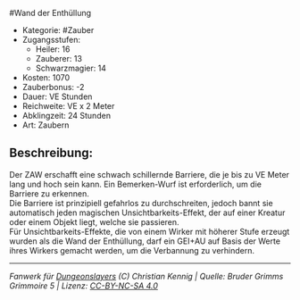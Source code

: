 #Wand der Enthüllung  
- Kategorie: #Zauber  
- Zugangsstufen:  
  - Heiler: 16  
  - Zauberer: 13  
  - Schwarzmagier: 14  
- Kosten: 1070  
- Zauberbonus: -2  
- Dauer: VE Stunden  
- Reichweite: VE x 2 Meter  
- Abklingzeit: 24 Stunden  
- Art: Zaubern     

## Beschreibung:
Der ZAW erschafft eine schwach schillernde Barriere, die je bis zu VE Meter lang und hoch sein kann. Ein Bemerken-Wurf ist erforderlich, um die Barriere zu erkennen.<br>Die Barriere ist prinzipiell gefahrlos zu durchschreiten, jedoch bannt sie automatisch jeden magischen Unsichtbarkeits-Effekt, der auf einer Kreatur oder einem Objekt liegt, welche sie passieren.<br>Für Unsichtbarkeits-Effekte, die von einem Wirker mit höherer Stufe erzeugt wurden als die Wand der Enthüllung, darf ein GEI+AU auf Basis der Werte ihres Wirkers gemacht werden, um die Verbannung zu verhindern.


___
*Fanwerk für [Dungeonslayers](https://www.dungeonslayers.net/) (C) Christian Kennig | Quelle: Bruder Grimms Grimmoire 5 | Lizenz: [CC-BY-NC-SA 4.0](https://creativecommons.org/licenses/by-nc-sa/4.0/deed.de)*